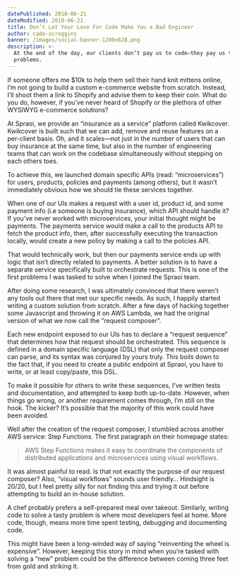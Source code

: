 ```yaml
---
datePublished: 2018-06-21
dateModified: 2018-06-21
title: Don’t Let Your Love For Code Make You a Bad Engineer
author: cade-scroggins
banner: /images/social-banner-1200x628.png
description: >-
  At the end of the day, our clients don’t pay us to code—they pay us to solve
  problems.
---
```


If someone offers me \$10k to help them sell their hand knit mittens online, I’m
not going to build a custom e-commerce website from scratch. Instead, I’ll shoot
them a link to Shopify and advise them to keep their coin. What do you do,
however, if you’ve never heard of Shopify or the plethora of other WYSIWYG
e-commerce solutions?

At Spraoi, we provide an “insurance as a service” platform called Kwikcover.
Kwikcover is built such that we can add, remove and reuse features on a
per-client basis. Oh, and it scales—not just in the number of users that can buy
insurance at the same time, but also in the number of engineering teams that can
work on the codebase simultaneously without stepping on each others toes.

To achieve this, we launched domain specific APIs (read: “microservices”) for
users, products, policies and payments (among others), but it wasn’t immediately
obvious how we should tie these services together.

When one of our UIs makes a request with a user id, product id, and some payment
info (i.e someone is buying insurance), which API should handle it? If you’ve
never worked with microservices, your initial thought might be payments. The
payments service would make a call to the products API to fetch the product
info, then, after successfully executing the transaction locally, would create a
new policy by making a call to the policies API.

That would technically work, but then our payments service ends up with logic
that isn’t directly related to payments. A better solution is to have a separate
service specifically built to orchestrate requests. This is one of the first
problems I was tasked to solve when I joined the Spraoi team.

After doing some research, I was ultimately convinced that there weren’t any
tools out there that met our specific needs. As such, I happily started writing
a custom solution from scratch. After a few days of hacking together some
Javascript and throwing it on AWS Lambda, we had the original version of what we
now call the “request composer”.

Each new endpoint exposed to our UIs has to declare a “request sequence” that
determines how that request should be orchestrated. This sequence is defined in
a domain specific language (DSL) that only the request composer can parse, and
its syntax was conjured by yours truly. This boils down to the fact that, if you
need to create a public endpoint at Spraoi, you have to write, or at least
copy/paste, this DSL.

To make it possible for others to write these sequences, I’ve written tests and
documentation, and attempted to keep both up-to-date. However, when things go
wrong, or another requirement comes through, I’m still on the hook. The kicker?
It’s possible that the majority of this work could have been avoided.

Well after the creation of the request composer, I stumbled across another AWS
service: Step Functions. The first paragraph on their homepage states:

> AWS Step Functions makes it easy to coordinate the components of distributed
> applications and microservices using visual workflows.

It was almost painful to read. Is that not exactly the purpose of our request
composer? Also, “visual workflows” sounds user friendly&hellip; Hindsight is
20/20, but I feel pretty silly for not finding this and trying it out before
attempting to build an in-house solution.

A chef probably prefers a self-prepared meal over takeout. Similarly, writing
code to solve a tasty problem is where most developers feel at home. More code,
though, means more time spent testing, debugging and documenting code.

This might have been a long-winded way of saying “reinventing the wheel is
expensive”. However, keeping this story in mind when you’re tasked with solving
a “new” problem could be the difference between coming three feet from gold and
striking it.

